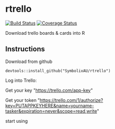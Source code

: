 # rtrello

[![Build Status](https://travis-ci.org/SymbolixAU/rtrello.svg?branch=master)](https://travis-ci.org/SymbolixAU/rtrello)
[![Coverage Status](https://codecov.io/github/SymbolixAU/rtrello/coverage.svg?branch=master)](https://codecov.io/github/SymbolixAU/rtrello?branch=master)


Download trello boards & cards into R


## Instructions

Download from github

```
devtools::install_github("SymbolixAU/rtrello")
```


Log into Trello:
	
Get your key
"https://trello.com/app-key"

Get your token
"https://trello.com/1/authorize?key=PUTAPPKEYHERE&name=yourname-tasker&expiration=never&scope=read,write"

start using


